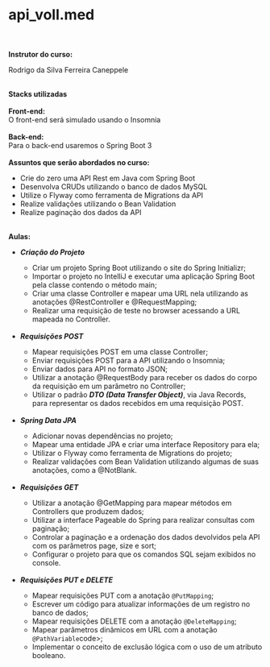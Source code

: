 # api_voll.med

<br>
<br>
<b>Instrutor do curso: </b>
<p>Rodrigo da Silva Ferreira Caneppele</p>
<br>
<b>Stacks utilizadas </b>
<br>
<br>
<b>Front-end:</b> <br>
O front-end será simulado usando o Insomnia
<br>
<br>
<b>Back-end:</b> <br>
Para o back-end usaremos o Spring Boot 3
<br>
<br>
<b>Assuntos que serão abordados no curso: </b>

<ul>
  <li>Crie do zero uma API Rest em Java com Spring Boot</li>
  <li>Desenvolva CRUDs utilizando o banco de dados MySQL</li>
  <li>Utilize o Flyway como ferramenta de Migrations da API</li>
  <li>Realize validações utilizando o Bean Validation</li>
  <li>Realize paginação dos dados da API</li>
</ul>

<br>
<b>Aulas: </b>
<ul>
  <li><b><i>Criação do Projeto</i></b></li>
  <ul>
  <li>Criar um projeto Spring Boot utilizando o site do Spring Initializr;</li>
  <li>Importar o projeto no IntelliJ e executar uma aplicação Spring Boot pela classe contendo o método main;</li>
  <li>Criar uma classe Controller e mapear uma URL nela utilizando as anotações @RestController e @RequestMapping;</li>
  <li>Realizar uma requisição de teste no browser acessando a URL mapeada no Controller.</li>
  </ul>
  <br>
  <li><b><i>Requisições POST</i></b></li>
  <ul>
  <li>Mapear requisições POST em uma classe Controller;</li>
  <li>Enviar requisições POST para a API utilizando o Insomnia;</li>
  <li>Enviar dados para API no formato JSON;</li>
  <li>Utilizar a anotação @RequestBody para receber os dados do corpo da requisição em um parâmetro no Controller;</li>
  <li>Utilizar o padrão <b><i>DTO (Data Transfer Object)</i></b>, via Java Records, para representar os dados recebidos em uma requisição POST.</li>
  </ul>
  <br>
  <li><b><i>Spring Data JPA</i></b></li>
  <ul>
  <li>Adicionar novas dependências no projeto;</li>
  <li>Mapear uma entidade JPA e criar uma interface Repository para ela;</li>
  <li>Utilizar o Flyway como ferramenta de Migrations do projeto;</li>
  <li>Realizar validações com Bean Validation utilizando algumas de suas anotações, como a @NotBlank.</li>
  </ul>
  <br>
  <li><b><i>Requisições GET</i></b></li>
  <ul>
  <li>Utilizar a anotação @GetMapping para mapear métodos em Controllers que produzem dados;</li>
  <li>Utilizar a interface Pageable do Spring para realizar consultas com paginação;</li>
  <li>Controlar a paginação e a ordenação dos dados devolvidos pela API com os parâmetros page, size e sort;</li>
  <li>Configurar o projeto para que os comandos SQL sejam exibidos no console.</li>
  </ul>
  <br>
  <li><b><i>Requisições PUT e DELETE</i></b></li>
  <ul>
  <li>Mapear requisições PUT com a anotação <code>@PutMapping</code>;</li>
  <li>Escrever um código para atualizar informações de um registro no banco de dados;</li>
  <li>Mapear requisições DELETE com a anotação <code>@DeleteMapping</code>;</li>
  <li>Mapear parâmetros dinâmicos em URL com a anotação <code>@PathVariable</code>code>;</li>
  <li>Implementar o conceito de exclusão lógica com o uso de um atributo booleano.</li>
  </ul>
</ul>

